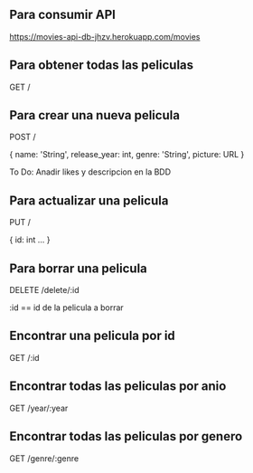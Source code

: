 ## Para consumir API

https://movies-api-db-jhzv.herokuapp.com/movies



## Para obtener todas las peliculas
GET /

## Para crear una nueva pelicula
POST /

{
    name: 'String',
    release_year: int,
    genre: 'String',
    picture: URL
}

To Do: Anadir likes y descripcion en la BDD

## Para actualizar una pelicula
PUT /

{
    id: int
    ...
}

## Para borrar una pelicula
DELETE /delete/:id

:id == id de la pelicula a borrar

## Encontrar una pelicula por id

GET /:id

## Encontrar todas las peliculas por anio

GET /year/:year

## Encontrar todas las peliculas por genero

GET /genre/:genre